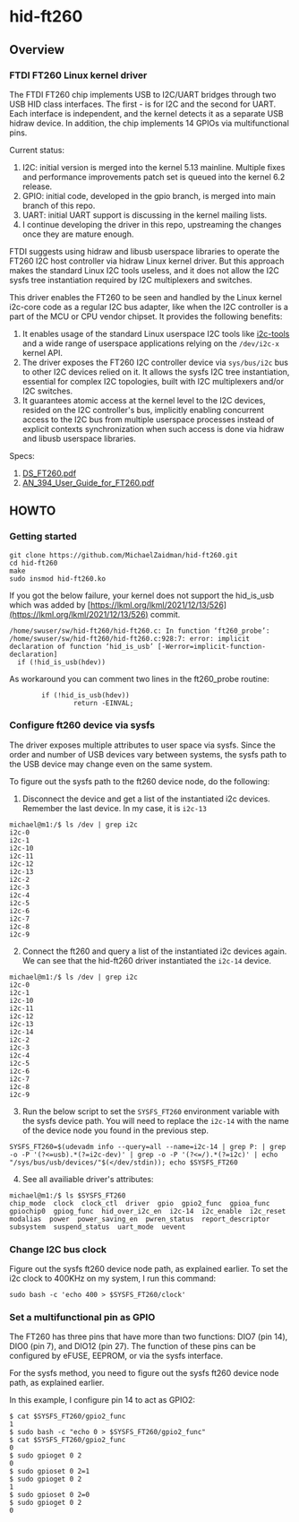 # hid-ft260

## Overview

### FTDI FT260 Linux kernel driver

The FTDI FT260 chip implements USB to I2C/UART bridges through two
USB HID class interfaces. The first - is for I2C and the second
for UART. Each interface is independent, and the kernel detects it
as a separate USB hidraw device. In addition, the chip implements
14 GPIOs via multifunctional pins.

Current status:
1. I2C: initial version is merged into the kernel 5.13 mainline. Multiple fixes and performance improvements patch set is queued into the kernel 6.2 release.
2. GPIO: initial code, developed in the gpio branch, is merged into main branch of this repo.
3. UART: initial UART support is discussing in the kernel mailing lists.
4. I continue developing the driver in this repo, upstreaming the changes once they are mature enough.

FTDI suggests using hidraw and libusb userspace libraries to operate the
FT260 I2C host controller via hidraw Linux kernel driver. But this
approach makes the standard Linux I2C tools useless, and it does not
allow the I2C sysfs tree instantiation required by I2C multiplexers
and switches.

This driver enables the FT260 to be seen and handled by the Linux
kernel i2c-core code as a regular I2C bus adapter, like when the I2C
controller is a part of the MCU or CPU vendor chipset. It provides the
following benefits:

1.	It enables usage of the standard Linux userspace I2C tools like
    [i2c-tools](https://i2c.wiki.kernel.org/index.php/I2C_Tools) and a wide range of userspace applications relying on the
    `/dev/i2c-x` kernel API.  
2.	The driver exposes the FT260 I2C controller device via `sys/bus/i2c`
    bus to other I2C devices relied on it. It allows the sysfs I2C tree
    instantiation, essential for complex I2C topologies, built with I2C
    multiplexers and/or I2C switches.
3.	It guarantees atomic access at the kernel level to the I2C devices,
    resided on the I2C controller's bus, implicitly enabling concurrent
    access to the I2C bus from multiple userspace processes instead of
    explicit contexts synchronization when such access is done via hidraw
    and libusb userspace libraries.

Specs:
1. [DS_FT260.pdf](https://ftdichip.com/wp-content/uploads/2020/07/DS_FT260.pdf)
2. [AN_394_User_Guide_for_FT260.pdf](https://www.ftdichip.com/Support/Documents/AppNotes/AN_394_User_Guide_for_FT260.pdf)

## HOWTO

### Getting started
```
git clone https://github.com/MichaelZaidman/hid-ft260.git
cd hid-ft260
make
sudo insmod hid-ft260.ko
```

If you got the below failure, your kernel does not support the hid_is_usb which was added by [https://lkml.org/lkml/2021/12/13/526](https://lkml.org/lkml/2021/12/13/526) commit.
```
/home/swuser/sw/hid-ft260/hid-ft260.c: In function ‘ft260_probe’:
/home/swuser/sw/hid-ft260/hid-ft260.c:928:7: error: implicit declaration of function ‘hid_is_usb’ [-Werror=implicit-function-declaration]
  if (!hid_is_usb(hdev))
```

As workaround you can comment two lines in the ft260_probe routine:
```
        if (!hid_is_usb(hdev))
                return -EINVAL;
```

### Configure ft260 device via sysfs
The driver exposes multiple attributes to user space via sysfs.
Since the order and number of USB devices vary between systems, the sysfs path to the USB device may change even on the same system.

To figure out the sysfs path to the ft260 device node, do the following:
1. Disconnect the device and get a list of the instantiated i2c devices. Remember the last device. In my case, it is `i2c-13`
```
michael@m1:/$ ls /dev | grep i2c
i2c-0
i2c-1
i2c-10
i2c-11
i2c-12
i2c-13
i2c-2
i2c-3
i2c-4
i2c-5
i2c-6
i2c-7
i2c-8
i2c-9
```
2. Connect the ft260 and query a list of the instantiated i2c devices again. We can see that the hid-ft260 driver instantiated the `i2c-14` device. 
```
michael@m1:/$ ls /dev | grep i2c
i2c-0
i2c-1
i2c-10
i2c-11
i2c-12
i2c-13
i2c-14
i2c-2
i2c-3
i2c-4
i2c-5
i2c-6
i2c-7
i2c-8
i2c-9
```
3. Run the below script to set the `SYSFS_FT260` environment variable with the sysfs device path. You will need to replace the `i2c-14` with the name of the device node you found in the previous step.
```
SYSFS_FT260=$(udevadm info --query=all --name=i2c-14 | grep P: | grep -o -P '(?<=usb).*(?=i2c-dev)' | grep -o -P '(?<=/).*(?=i2c)' | echo "/sys/bus/usb/devices/"$(</dev/stdin)); echo $SYSFS_FT260
```

4. See all availiable driver's attributes:
```
michael@m1:/$ ls $SYSFS_FT260
chip_mode  clock  clock_ctl  driver  gpio  gpio2_func  gpioa_func  gpiochip0  gpiog_func  hid_over_i2c_en  i2c-14  i2c_enable  i2c_reset  modalias  power  power_saving_en  pwren_status  report_descriptor  subsystem  suspend_status  uart_mode  uevent
```
    

### Change I2C bus clock

Figure out the sysfs ft260 device node path, as explained earlier.
To set the i2c clock to 400KHz on my system, I run this command:

```
sudo bash -c 'echo 400 > $SYSFS_FT260/clock'
```

### Set a multifunctional pin as GPIO

The FT260 has three pins that have more than two functions: DIO7 (pin 14),
DIO0 (pin 7), and DIO12 (pin 27). The function of these pins can be configured
by eFUSE, EEPROM, or via the sysfs interface.

For the sysfs method, you need to figure out the sysfs ft260 device node path, as explained earlier.

In this example, I configure pin 14 to act as GPIO2:

```
$ cat $SYSFS_FT260/gpio2_func
1
$ sudo bash -c "echo 0 > $SYSFS_FT260/gpio2_func"
$ cat $SYSFS_FT260/gpio2_func
0
$ sudo gpioget 0 2
0
$ sudo gpioset 0 2=1
$ sudo gpioget 0 2
1
$ sudo gpioset 0 2=0
$ sudo gpioget 0 2
0
```